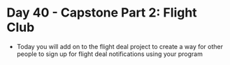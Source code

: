# Day 40 - Capstone Part 2: Flight Club

- Today you will add on to the flight deal project to create a way for other people to sign up for flight deal notifications using your program

